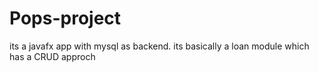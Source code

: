 # Pops-project
its a javafx app with mysql as backend. its basically a loan module which has a CRUD approch
